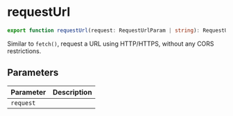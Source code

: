 <!--
 * @Author: haifeng.lu haifeng.lu@ly.com
 * @Date: 2022-08-23 11:37:51
 * @LastEditors: haifeng.lu
 * @LastEditTime: 2022-12-20 10:48:07
 * @Description: 
-->
# requestUrl

```ts
export function requestUrl(request: RequestUrlParam | string): RequestUrlResponsePromise;
```

Similar to `fetch()`, request a URL using HTTP/HTTPS, without any CORS restrictions.

## Parameters

| Parameter | Description |
|-----------|-------------|
| `request` | |
